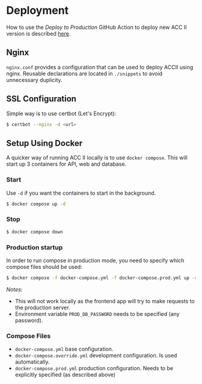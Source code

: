 # Deployment
How to use the *Deploy to Production* GitHub Action to deploy new ACC II version is described [here](../../docs/deployment/README.md).

## Nginx

`nginx.conf` provides a configuration that can be used to deploy ACCII using nginx. Reusable declarations are located in `./snippets` to avoid unnecessary duplicity.

## SSL Configuration
Simple way is to use certbot (Let's Encrypt):

```bash 
$ certbot --nginx -d <url>
```

## Setup Using Docker
A quicker way of running ACC II locally is to use `docker compose`. This will start up 3 containers for API, web and database.

### Start
Use `-d` if you want the containers to start in the background.

```bash 
$ docker compose up -d
```

### Stop
```bash
$ docker compose down
```

### Production startup
In order to run compose in production mode, you need to specify which compose files should be used:

```bash
$ docker compose -f docker-compose.yml -f docker-compose.prod.yml up -d
```

*Notes*: 
- This will not work locally as the frontend app will try to make requests to the production server.
- Environment variable `PROD_DB_PASSWORD` needs to be specified (any password).

### Compose Files
- `docker-compose.yml` base configuration.
- `docker-compose.override.yml` development configuration. Is used automatically.
- `docker-compose.prod.yml` production configuration. Needs to be explicitly specified (as described above)